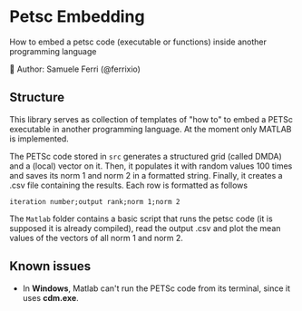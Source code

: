 # Petsc Embedding
How to embed a petsc code (executable or functions) inside another programming language

:dragon: Author: Samuele Ferri (@ferrixio)


## Structure
This library serves as collection of templates of "how to" to embed a PETSc executable in another programming language. At the moment only MATLAB is implemented.

The PETSc code stored in `src` generates a structured grid (called DMDA) and a (local) vector on it. Then, it populates it with random values 100 times and saves its norm 1 and norm 2 in a formatted string. Finally, it creates a .csv file containing the results. Each row is formatted as follows

```
iteration number;output rank;norm 1;norm 2
```

The `Matlab` folder contains a basic script that runs the petsc code (it is supposed it is already compiled), read the output .csv and plot the mean values of the vectors of all norm 1 and norm 2.

## Known issues

+ In **Windows**, Matlab can't run the PETSc code from its terminal, since it uses **cdm.exe**.